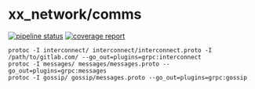 # xx_network/comms

[![pipeline status](https://gitlab.com/xx_network/comms/badges/master/pipeline.svg)](https://gitlab.com/xx_network/comms/commits/master)
[![coverage report](https://gitlab.com/xx_network/comms/badges/master/coverage.svg)](https://gitlab.com/xx_network/comms/commits/master)

```
protoc -I interconnect/ interconnect/interconnect.proto -I /path/to/gitlab.com/ --go_out=plugins=grpc:interconnect
protoc -I messages/ messages/messages.proto --go_out=plugins=grpc:messages
protoc -I gossip/ gossip/messages.proto --go_out=plugins=grpc:gossip
```
